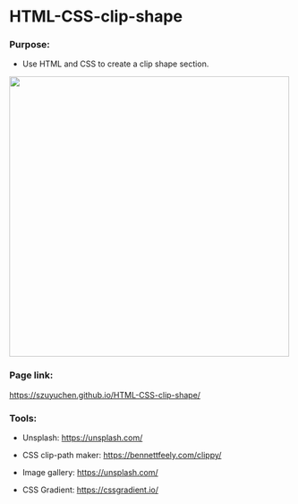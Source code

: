 # HTML-CSS-clip-shape

### Purpose: 

- Use HTML and CSS to create a clip shape section.

<img src="https://github.com/szuyuchen/HTML-CSS-clip-shape/blob/main/sample-image.png?raw=true" width=500>

### Page link:

https://szuyuchen.github.io/HTML-CSS-clip-shape/

### Tools:

- Unsplash: https://unsplash.com/

- CSS clip-path maker: https://bennettfeely.com/clippy/

- Image gallery: https://unsplash.com/

- CSS Gradient: https://cssgradient.io/
